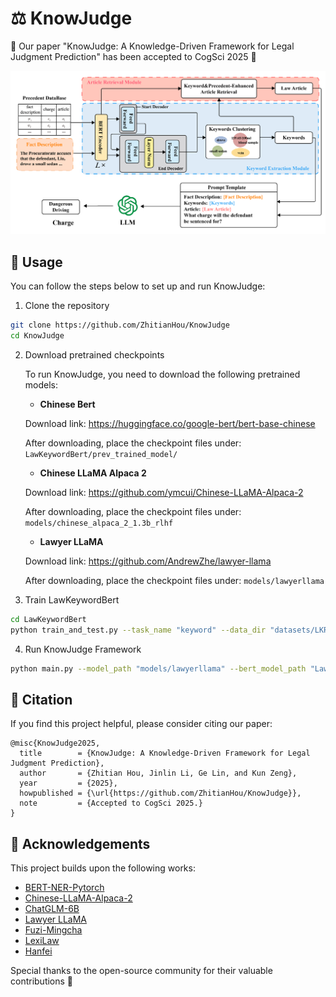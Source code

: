 # ⚖️ KnowJudge

📄 Our paper "KnowJudge: A Knowledge-Driven Framework for Legal Judgment Prediction" has been accepted to CogSci 2025 🎉

![Framework](assets/framework.png)

## 🚀 Usage
You can follow the steps below to set up and run KnowJudge:
1. Clone the repository
```bash
git clone https://github.com/ZhitianHou/KnowJudge
cd KnowJudge
```


2. Download pretrained checkpoints

    To run KnowJudge, you need to download the following pretrained models:
    
    - **Chinese Bert**
    
    Download link: https://huggingface.co/google-bert/bert-base-chinese
    
    After downloading, place the checkpoint files under: `LawKeywordBert/prev_trained_model/`
    
    - **Chinese LLaMA Alpaca 2**
    
    Download link: https://github.com/ymcui/Chinese-LLaMA-Alpaca-2
    
    After downloading, place the checkpoint files under: `models/chinese_alpaca_2_1.3b_rlhf`
   
   - **Lawyer LLaMA**
    
   Download link: https://github.com/AndrewZhe/lawyer-llama
    
   After downloading, place the checkpoint files under: `models/lawyerllama`


3. Train LawKeywordBert
```bash
cd LawKeywordBert
python train_and_test.py --task_name "keyword" --data_dir "datasets/LKR" --model_type "bert" --output_dir "outputs"
```


4. Run KnowJudge Framework
```bash
python main.py --model_path "models/lawyerllama" --bert_model_path "LawKeywordBert/outputsbert"
```


## 📖 Citation
If you find this project helpful, please consider citing our paper:
```bibtet
@misc{KnowJudge2025,
  title        = {KnowJudge: A Knowledge-Driven Framework for Legal Judgment Prediction},
  author       = {Zhitian Hou, Jinlin Li, Ge Lin, and Kun Zeng},
  year         = {2025},
  howpublished = {\url{https://github.com/ZhitianHou/KnowJudge}},
  note         = {Accepted to CogSci 2025.}
}
```


## 🙏 Acknowledgements
This project builds upon the following works:


- [BERT-NER-Pytorch](https://github.com/lonePatient/BERT-NER-Pytorch)
- [Chinese-LLaMA-Alpaca-2](https://github.com/ymcui/Chinese-LLaMA-Alpaca-2)
- [ChatGLM-6B](https://github.com/THUDM/ChatGLM-6B)
- [Lawyer LLaMA](https://github.com/AndrewZhe/lawyer-llama)
- [Fuzi-Mingcha](https://github.com/irlab-sdu/fuzi.mingcha)
- [LexiLaw](https://github.com/CSHaitao/LexiLaw)
- [Hanfei](https://github.com/siat-nlp/HanFei)

Special thanks to the open-source community for their valuable contributions 💖